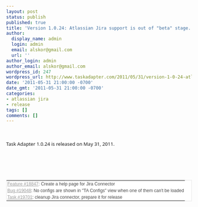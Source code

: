 ```yaml
---
layout: post
status: publish
published: true
title: 'Version 1.0.24: Atlassian Jira support is out of "beta" stage.'
author:
  display_name: admin
  login: admin
  email: alskor@gmail.com
  url: ''
author_login: admin
author_email: alskor@gmail.com
wordpress_id: 247
wordpress_url: http://www.taskadapter.com/2011/05/31/version-1-0-24-atlassian-jira-support-is-out-of-beta-stage/
date: '2011-05-31 21:00:00 -0700'
date_gmt: '2011-05-31 21:00:00 -0700'
categories:
- atlassian jira
- release
tags: []
comments: []
---
```

<p><br/>
<div style="font-family: 'Lucida Grande', 'Lucida Sans Unicode', 'Segoe UI', Helvetica, Arial, sans-serif; font-size: 13px; line-height: 20px; margin-bottom: 25px;"><span style="background-color: white;">Task Adapter 1.0.24 is released on May 31, 2011.</span></div><br />
<table class="list related-issues" style="background-color: white; border-bottom-color: rgb(228, 228, 228); border-bottom-style: solid; border-bottom-width: 1px; border-collapse: collapse; border-image: initial; border-left-color: rgb(228, 228, 228); border-left-style: solid; border-left-width: 1px; border-right-color: rgb(228, 228, 228); border-right-style: solid; border-right-width: 1px; border-top-color: rgb(228, 228, 228); border-top-style: solid; border-top-width: 1px; color: #484848; font-family: Verdana, sans-serif; font-size: 12px; margin-bottom: 1em; width: auto;">
<tbody>
<tr class="hascontextmenu" style="cursor: context-menu;">
<td style="padding-bottom: 2px; padding-left: 2px; padding-right: 2px; padding-top: 2px; vertical-align: top;"><a class="issue status-5 priority-2 closed created-by-me assigned-to-me" href="https:&#47;&#47;www.hostedredmine.com&#47;issues&#47;18847" style="color: #999999;">Feature #18847</a>: Create a help page for Jira Connector</td></tr><br />
<tr class="hascontextmenu" style="cursor: context-menu;">
<td style="padding-bottom: 2px; padding-left: 2px; padding-right: 2px; padding-top: 2px; vertical-align: top;"><a class="issue status-5 priority-3 closed created-by-me assigned-to-me" href="https:&#47;&#47;www.hostedredmine.com&#47;issues&#47;19048" style="color: #999999;">Bug #19048</a>: No configs are shown in "TA Configs" view when one of them can't be loaded</td></tr><br />
<tr class="hascontextmenu" style="cursor: context-menu;">
<td style="padding-bottom: 2px; padding-left: 2px; padding-right: 2px; padding-top: 2px; vertical-align: top;"><a class="issue status-5 priority-2 closed created-by-me assigned-to-me" href="https:&#47;&#47;www.hostedredmine.com&#47;issues&#47;19701" style="color: #999999;">Task #19701</a>: cleanup Jira connector, prepare it for release</td></tr></tbody></table></p>
